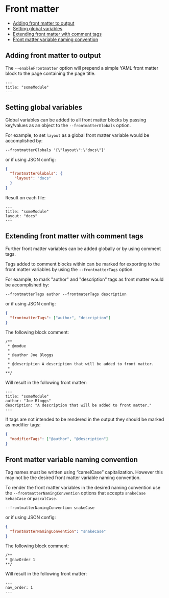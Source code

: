 # Front matter

- [Adding front matter to output](#adding-front-matter-to-output)
- [Setting global variables](#setting-global-variables)
- [Extending front matter with comment tags](#extending-front-matter-with-comment-tags)
- [Front matter variable naming convention](#front-matter-variable-naming-convention)

## Adding front matter to output

The `--enableFrontmatter` option will prepend a simple YAML front matter block to the page containing the page title.

```
---
title: "someModule"
---
```

## Setting global variables

Global variables can be added to all front matter blocks by passing key/values as an object to the `--frontmatterGlobals` option.

For example, to set `layout` as a global front matter variable would be accomplished by:

```shell
--frontmatterGlobals '{\"layout\":\"docs\"}'
```

or if using JSON config:

```json
{
  "frontmatterGlobals": {
    "layout": "docs"
  }
}
```

Result on each file:

```
---
title: "someModule"
layout: "docs"
---
```

## Extending front matter with comment tags

Further front matter variables can be added globally or by using comment tags.

Tags added to comment blocks within can be marked for exporting to the front matter variables by using the `--frontmatterTags` option.

For example, to mark "author" and "description" tags as front matter would be accomplished by:

```shell
--frontmatterTags author --frontmaterTags description
```

or if using JSON config:

```json
{
  "frontmatterTags": ["author", "description"]
}
```

The following block comment:

```
/**
 * @modue
 *
 * @author Joe Bloggs
 *
 * @description A description that will be added to front matter.
 *
**/
```

Will result in the following front matter:

```
---
title: "someModule"
author: "Joe Bloggs"
description: "A description that will be added to front matter."
---
```

If tags are not intended to be rendered in the output they should be marked as modifier tags:

```json
{
  "modifierTags": ["@author", "@description"]
}
```

## Front matter variable naming convention

Tag names must be written using “camelCase” capitalization. However this may not be the desired front matter variable naming convention.

To render the front matter variables in the desired naming convention use the `--frontmatterNamingConvention` options that accepts `snakeCase` `kebabCase` or `pascalCase`.

```shell
--frontmatterNamingConvention snakeCase
```

or if using JSON config:

```json
{
  "frontmatterNamingConvention": "snakeCase"
}
```

The following block comment:

```
/**
* @navOrder 1
**/
```

Will result in the following front matter:

```
---
nav_order: 1
---
```
